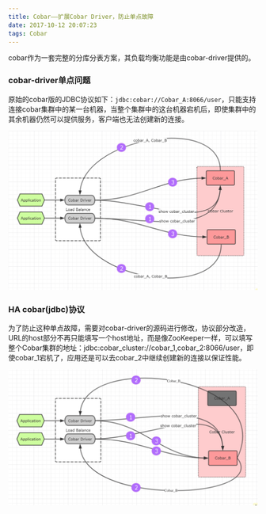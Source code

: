 ```yaml
---
title: Cobar——扩展Cobar Driver，防止单点故障
date: 2017-10-12 20:07:23
tags: Cobar
---
```


cobar作为一套完整的分库分表方案，其负载均衡功能是由cobar-driver提供的。

### cobar-driver单点问题

原始的cobar版的JDBC协议如下：`jdbc:cobar://Cobar_A:8066/user`，只能支持连接cobar集群中的某一台机器，当整个集群中的这台机器宕机后，即使集群中的其余机器仍然可以提供服务，客户端也无法创建新的连接。

![](Cobar-Enhance-cobar-driver-with-high-availability/before-cobar-driver.gif)

### HA cobar(jdbc)协议
为了防止这种单点故障，需要对cobar-driver的源码进行修改，协议部分改造，URL的host部分不再只能填写一个host地址，而是像ZooKeeper一样，可以填写整个Cobar集群的地址：jdbc:cobar_cluster://cobar_1,cobar_2:8066/user，即使cobar_1宕机了，应用还是可以去cobar_2中继续创建新的连接以保证性能。

![](Cobar-Enhance-cobar-driver-with-high-availability/after-cobar-driver.gif)